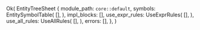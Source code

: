 Ok(
    EntityTreeSheet {
        module_path: `core::default`,
        symbols: EntitySymbolTable(
            [],
        ),
        impl_blocks: [],
        use_expr_rules: UseExprRules(
            [],
        ),
        use_all_rules: UseAllRules(
            [],
        ),
        errors: [],
    },
)